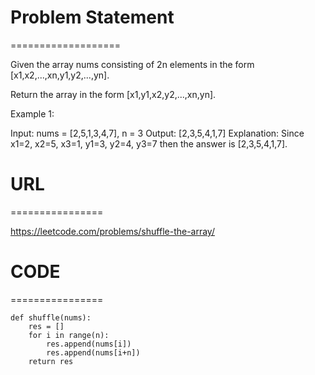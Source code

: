 

# Problem Statement
===================

Given the array nums consisting of 2n elements in the form [x1,x2,...,xn,y1,y2,...,yn].

Return the array in the form [x1,y1,x2,y2,...,xn,yn].

 

Example 1:

Input: nums = [2,5,1,3,4,7], n = 3
Output: [2,3,5,4,1,7] 
Explanation: Since x1=2, x2=5, x3=1, y1=3, y2=4, y3=7 then the answer is [2,3,5,4,1,7].

# URL
================

https://leetcode.com/problems/shuffle-the-array/
# CODE
================

```
def shuffle(nums):
    res = []
    for i in range(n):
        res.append(nums[i])
        res.append(nums[i+n])
    return res
```